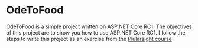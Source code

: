 # OdeToFood
OdeToFood is a simple project written on ASP.NET Core RC1.
The objectives of this project are to show you how to use ASP.NET Core RC1.
I follow the steps to write this project as an exercise from the [Plularsight course](https://www.pluralsight.com/courses/aspdotnet-core-1-0-fundamentals)